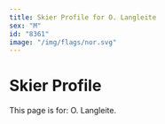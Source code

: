 ```yaml
---
title: Skier Profile for O. Langleite
sex: "M"
id: "8361"
image: "/img/flags/nor.svg" 
---
```


# Skier Profile

This page is for: O. Langleite.
    
